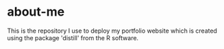 # about-me

This is the repository I use to deploy my portfolio website which is created using the package 'distill' from the R software.
